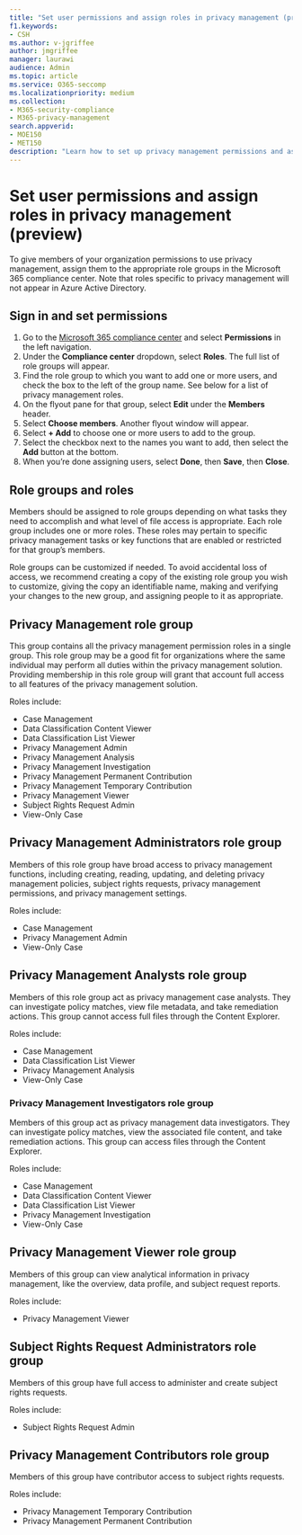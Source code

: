 ```yaml
---
title: "Set user permissions and assign roles in privacy management (preview)"
f1.keywords:
- CSH
ms.author: v-jgriffee
author: jmgriffee
manager: laurawi
audience: Admin
ms.topic: article
ms.service: O365-seccomp
ms.localizationpriority: medium
ms.collection: 
- M365-security-compliance
- M365-privacy-management
search.appverid: 
- MOE150
- MET150
description: "Learn how to set up privacy management permissions and assign users to role groups."
---
```


# Set user permissions and assign roles in privacy management (preview)

To give members of your organization permissions to use privacy management, assign them to the appropriate role groups in the Microsoft 365 compliance center. Note that roles specific to privacy management will not appear in Azure Active Directory.

## Sign in and set permissions

1. Go to the [Microsoft 365 compliance center](https://compliance.microsoft.com/) and select **Permissions** in the left navigation.  
2. Under the **Compliance center** dropdown, select **Roles**. The full list of role groups will appear.
3. Find the role group to which you want to add one or more users, and check the box to the left of the group name. See below for a list of privacy management roles.  
4. On the flyout pane for that group, select **Edit** under the **Members** header.  
5. Select **Choose members**. Another flyout window will appear.
6. Select **+ Add** to choose one or more users to add to the group.  
7. Select the checkbox next to the names you want to add, then select the **Add** button at the bottom.  
8. When you’re done assigning users, select **Done**, then **Save**, then **Close**.

## Role groups and roles

Members should be assigned to role groups depending on what tasks they need to accomplish and what level of file access is appropriate. Each role group includes one or more roles. These roles may pertain to specific privacy management tasks or key functions that are enabled or restricted for that group’s members.  

Role groups can be customized if needed. To avoid accidental loss of access, we recommend creating a copy of the existing role group you wish to customize, giving the copy an identifiable name, making and verifying your changes to the new group, and assigning people to it as appropriate.

## Privacy Management role group

This group contains all the privacy management permission roles in a single group. This role group may be a good fit for organizations where the same individual may perform all duties within the privacy management solution. Providing membership in this role group will grant that account full access to all features of the privacy management solution.

Roles include:

- Case Management  
- Data Classification Content Viewer  
- Data Classification List Viewer  
- Privacy Management Admin  
- Privacy Management Analysis  
- Privacy Management Investigation  
- Privacy Management Permanent Contribution  
- Privacy Management Temporary Contribution  
- Privacy Management Viewer  
- Subject Rights Request Admin  
- View-Only Case

## Privacy Management Administrators role group

Members of this role group have broad access to privacy management functions, including creating, reading, updating, and deleting privacy management policies, subject rights requests, privacy management permissions, and privacy management settings.

Roles include:

- Case Management  
- Privacy Management Admin  
- View-Only Case

## Privacy Management Analysts role group

Members of this role group act as privacy management case analysts. They can investigate policy matches, view file metadata, and take remediation actions. This group cannot access full files through the Content Explorer.

Roles include:

- Case Management  
- Data Classification List Viewer  
- Privacy Management Analysis  
- View-Only Case

### Privacy Management Investigators role group

Members of this group act as privacy management data investigators. They can investigate policy matches, view the associated file content, and take remediation actions. This group can access files through the Content Explorer.

Roles include:

- Case Management  
- Data Classification Content Viewer  
- Data Classification List Viewer  
- Privacy Management Investigation  
- View-Only Case

## Privacy Management Viewer role group

Members of this group can view analytical information in privacy management, like the overview, data profile, and subject request reports.

Roles include:

- Privacy Management Viewer

## Subject Rights Request Administrators role group

Members of this group have full access to administer and create subject rights requests.

Roles include:

- Subject Rights Request Admin

## Privacy Management Contributors role group

Members of this group have contributor access to subject rights requests.  

Roles include:

- Privacy Management Temporary Contribution  
- Privacy Management Permanent Contribution
